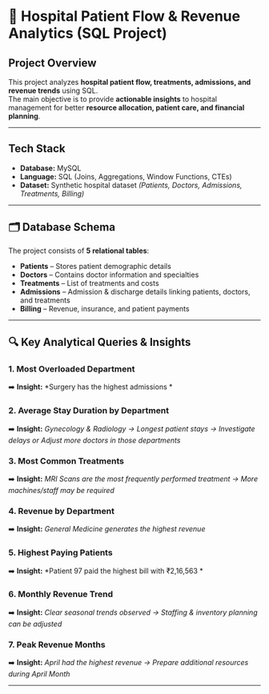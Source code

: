 # 🏥 Hospital Patient Flow & Revenue Analytics (SQL Project)

##  Project Overview
This project analyzes **hospital patient flow, treatments, admissions, and revenue trends** using SQL.  
The main objective is to provide **actionable insights** to hospital management for better **resource allocation, patient care, and financial planning**.

---

##  Tech Stack
- **Database:** MySQL 
- **Language:** SQL (Joins, Aggregations, Window Functions, CTEs)  
- **Dataset:** Synthetic hospital dataset *(Patients, Doctors, Admissions, Treatments, Billing)*  

---

## 🗂️ Database Schema
The project consists of **5 relational tables**:

- **Patients** – Stores patient demographic details  
- **Doctors** – Contains doctor information and specialties  
- **Treatments** – List of treatments and costs  
- **Admissions** – Admission & discharge details linking patients, doctors, and treatments  
- **Billing** – Revenue, insurance, and patient payments  

---

## 🔍 Key Analytical Queries & Insights

### 1. Most Overloaded Department
➡️ **Insight:** *Surgery has the highest admissions *

### 2. Average Stay Duration by Department
➡️ **Insight:** *Gynecology & Radiology → Longest patient stays → Investigate delays or Adjust more doctors in those departments*

### 3. Most Common Treatments
➡️ **Insight:** *MRI Scans are the most frequently performed treatment → More machines/staff may be required*

### 4. Revenue by Department
➡️ **Insight:** *General Medicine generates the highest revenue*

### 5. Highest Paying Patients
➡️ **Insight:** *Patient 97 paid the highest bill with ₹2,16,563 *

### 6. Monthly Revenue Trend
➡️ **Insight:** *Clear seasonal trends observed → Staffing & inventory planning can be adjusted*

### 7. Peak Revenue Months
➡️ **Insight:** *April had the highest revenue → Prepare additional resources during April Month*




---


